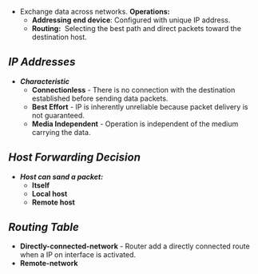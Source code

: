 - Exchange data across networks.
__Operations:__ 
	- __Addressing end device__: Configured with unique IP address.
	- __Routing:__  Selecting the best path and direct packets toward the destination host.

## ___IP Addresses___
- ___Characteristic___
	- **Connectionless** - There is no connection with the destination established before sending data packets.
	- **Best Effort** - IP is inherently unreliable because packet delivery is not guaranteed.
	- **Media Independent** - Operation is independent of the medium carrying the data.
## ___Host Forwarding Decision___
- ___Host can sand a packet:___
	- __Itself__
	- __Local host__
	- __Remote host__
## ___Routing Table___
- __Directly-connected-network__ - Router add a directly connected route when a IP on interface is activated.
- __Remote-network__ 